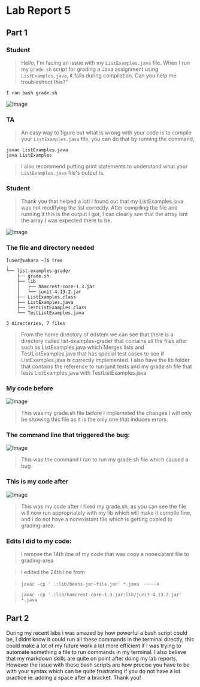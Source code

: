 # Lab Report 5
## Part 1


### Student



> Hello, I'm facing an issue with my `ListExamples.java` file. When I run my `grade.sh` script for grading a Java assignment using `ListExamples.java`, it fails during compilation.
> Can you help me troubleshoot this?"


``` I ran bash grade.sh ```


![Image](MergeList_symptom.png)



### TA



>  An easy way to figure out what is wrong with your code is to compile your `ListExamples.java` file, you can do that by running the command,

```
javac ListExamples.java
java ListExamples

```
> I also recommend putting print statements to understand what your `ListExamples.java` file's output is.



### Student



> Thank you that helped a lot! I found out that my ListExamples.java was not modifying the list correctly. After compiling the file and running it this is the output I got, I can clearly see that the array isnt the array I was expected there to be.

![Image](MergeListJavac.png)


### The file and directory needed

```
[user@sahara ~]$ tree
.
└── list-examples-grader
    ├── grade.sh
    ├── lib
    │   ├── hamcrest-core-1.3.jar
    │   └── junit-4.13.2.jar
    ├── ListExamples.class
    ├── ListExamples.java
    ├── TestListExamples.class
    └── TestListExamples.java

3 directories, 7 files

```

> From the home directory of edstem we can see that there is a directory called list-examples-grader that contains all the files after such as ListExamples.java which Merges lists and TestListExamples.java that has special test cases to see if ListExamples.java is correctly implemented. I also have the lib folder that contains the reference to run junit tests and my grade.sh file that tests ListExamples.java with TestListExamples.java




### My code before

![Image](Before_code.png)

> This was my grade.sh file before I implemeted the changes I will only be showing this file as it is the only one that induces errors.

### The command line that triggered the bug: 

![Image](Command_Ran.png)

> This was the command I ran to run my grade.sh file which caused a bug

### This is my code after

![Image](After_code.png)

> This was my code after I fixed my grade.sh, as you can see the file will now run appropriately with my lib which will make it compile fine, and i do not have a nonexistant file which is getting copied to grading-area.

### Edits I did to my code:

> I remove the 14th line of my code that was copy a nonexistant file to grading-area

> I edited the 24th line from

> `javac -cp ' .:lib/beans-jar-file.jar' *.java ` ---->

> `javac -cp '.:lib/hamcrest-core-1.3.jar:lib/junit-4.13.2.jar' *.java `

## Part 2

During my recent labs i was amazed by how powerful a bash script could be, I didnt know it could run all these commands in the terminal directly, this could make a lot of my future work a lot more efficient if I was trying to automate something a file to run commands in my terminal. I also believe that my markdown skills are quite on point after doing my lab reports. However the issue with these bash scripts are how precise you have to be with your syntax which can be quite frustrating if you do not have a lot practice ie: adding a space after a bracket. Thank you!
